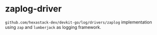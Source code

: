 # zaplog-driver

`github.com/hexastack-dev/devkit-go/log/drivers/zaplog` implementation using `zap` and `lumberjack` as logging framework.
